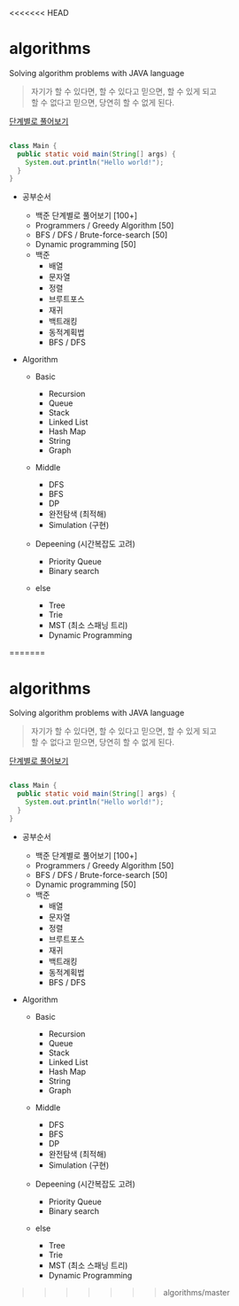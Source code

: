 <<<<<<< HEAD
# algorithms
Solving algorithm problems with JAVA language

> 자기가 할 수 있다면, 할 수 있다고 믿으면, 할 수 있게 되고         
할 수 없다고 믿으면, 당연히 할 수 없게 된다.
  
[단계별로 풀어보기](https://www.acmicpc.net/step)
```java

class Main {
  public static void main(String[] args) {
    System.out.println("Hello world!");
  }
}

```

* 공부순서
  
  * 백준 단계별로 풀어보기 [100+]
  * Programmers / Greedy Algorithm [50]
  * BFS / DFS / Brute-force-search [50]
  * Dynamic programming [50]
  * 백준 
    * 배열
    * 문자열
    * 정렬
    * 브루트포스
    * 재귀
    * 백트래킹
    * 동적계획법
    * BFS / DFS

* Algorithm

  * Basic
  
    * Recursion
    * Queue
    * Stack
    * Linked List
    * Hash Map
    * String
    * Graph

  * Middle
  
    * DFS
    * BFS
    * DP
    * 완전탐색 (최적해)
    * Simulation (구현)

  * Depeening (시간복잡도 고려)

    * Priority Queue
    * Binary search

  * else
    * Tree
    * Trie
    * MST (최소 스패닝 트리)
    * Dynamic Programming 


=======
# algorithms
Solving algorithm problems with JAVA language

> 자기가 할 수 있다면, 할 수 있다고 믿으면, 할 수 있게 되고         
할 수 없다고 믿으면, 당연히 할 수 없게 된다.
  
[단계별로 풀어보기](https://www.acmicpc.net/step)
```java

class Main {
  public static void main(String[] args) {
    System.out.println("Hello world!");
  }
}

```

* 공부순서
  
  * 백준 단계별로 풀어보기 [100+]
  * Programmers / Greedy Algorithm [50]
  * BFS / DFS / Brute-force-search [50]
  * Dynamic programming [50]
  * 백준 
    * 배열
    * 문자열
    * 정렬
    * 브루트포스
    * 재귀
    * 백트래킹
    * 동적계획법
    * BFS / DFS

* Algorithm

  * Basic
  
    * Recursion
    * Queue
    * Stack
    * Linked List
    * Hash Map
    * String
    * Graph

  * Middle
  
    * DFS
    * BFS
    * DP
    * 완전탐색 (최적해)
    * Simulation (구현)

  * Depeening (시간복잡도 고려)

    * Priority Queue
    * Binary search

  * else
    * Tree
    * Trie
    * MST (최소 스패닝 트리)
    * Dynamic Programming 


>>>>>>> algorithms/master
